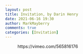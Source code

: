 ```yaml
---
layout: post
title: Invitation, by Darin Henry
date: 2021-06-16 19:30
author: MarkMayberry
comments: true
categories: [Invitation]
---
```

<!-- wp:embed {"url":"https://vimeo.com/565816176","type":"video","providerNameSlug":"vimeo","responsive":true,"className":"wp-embed-aspect-4-3 wp-has-aspect-ratio"} -->
<figure class="wp-block-embed is-type-video is-provider-vimeo wp-block-embed-vimeo wp-embed-aspect-4-3 wp-has-aspect-ratio"><div class="wp-block-embed__wrapper">
https://vimeo.com/565816176
</div></figure>
<!-- /wp:embed -->
